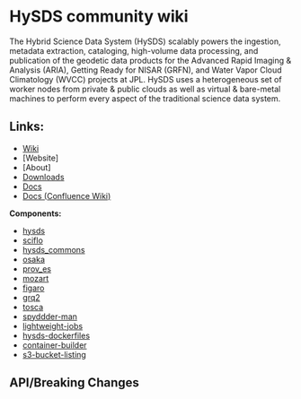 # HySDS community wiki

The Hybrid Science Data System (HySDS) scalably powers the ingestion, metadata extraction, cataloging, high-volume data processing, and publication of the geodetic data products for the Advanced Rapid Imaging & Analysis (ARIA), Getting Ready for NISAR (GRFN), and Water Vapor Cloud Climatology (WVCC) projects at JPL. HySDS uses a heterogeneous set of worker nodes from private & public clouds as well as virtual & bare-metal machines to perform every aspect of the traditional science data system.

## Links:

* [Wiki](https://github.com/hysds/hysds-framework/wiki)
* [Website]
* [About]
* [Downloads](https://github.com/hysds/hysds-framework/releases)
* [Docs](https://github.com/hysds/hysds-framework/wiki/Docs)
* [Docs (Confluence Wiki)](https://wiki.jpl.nasa.gov/display/hysds/Documentation)

**Components:**

* [hysds](https://github.com/hysds/hysds)
* [sciflo](https://github.com/hysds/sciflo)
* [hysds_commons](https://github.com/hysds/hysds_commons)
* [osaka](https://github.com/hysds/osaka)
* [prov_es](https://github.com/hysds/prov_es)
* [mozart](https://github.com/hysds/mozart)
* [figaro](https://github.com/hysds/figaro)
* [grq2](https://github.com/hysds/grq2)
* [tosca](https://github.com/hysds/tosca)
* [spyddder-man](https://github.com/hysds/spyddder-man)
* [lightweight-jobs](https://github.com/hysds/lightweight-jobs)
* [hysds-dockerfiles](https://github.com/hysds/hysds-dockerfiles)
* [container-builder](https://github.com/hysds/container-builder)
* [s3-bucket-listing](https://github.com/hysds/s3-bucket-listing)

## API/Breaking Changes
